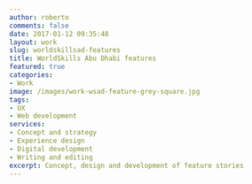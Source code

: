 ```yaml
---
author: roberto
comments: false
date: 2017-01-12 09:35:48
layout: work
slug: worldskillsad-features
title: WorldSkills Abu Dhabi features
featured: true
categories:
- Work
image: /images/work-wsad-feature-grey-square.jpg
tags:
- UX
- Web development
services:
- Concept and strategy
- Experience design
- Digital development
- Writing and editing
excerpt: Concept, design and development of feature stories
---
```

